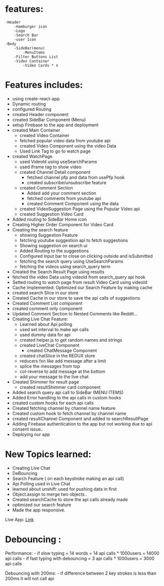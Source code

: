 # features: 
    -Header
        -Hamburger icon
        -Logo
        -Search Bar
        -user Icon
    -Body
        -SideBar(menu)
            -MenuItems
        -Filter Buttons List
        -Video Container
            -Video Cards * n
    
# Features includes:
- using create-react-app
- Dynamic routing
- configured Routing 
- created Header component
- created SideBar Component (Menu)
- setup Firebase to the app and deployment
- created Main Container
    - created Video Container
    - fetched popular video data from youtube api
    - created Video Component using the video Data
    - Used Link Tag to go to watch page 
- created WatchPage
    - used VideoId using useSearchParams
    - used iframe tag to show video
    - created Channel Detail component
        - fetched channel pfp and data from usePfp hook
        - created subscribe/unsubscribe feature
    - created Comment Section 
        - Added add your comment section
        - fetched comments from youtube api 
        - created Comment Component using the data
    - created VideoSuggestion Page using the Popular Video api
    - created Suggestion Video Card 
- Added routing to SideBar Home icon
- Creating Higher Order Component for Video Card
- Creating the search feature
    - showing Suggestion Feature
    - fetching youtube suggestion api to fetch suggestions
    - Showing suggestion on search ui
    - Added Routing to the suggestions
    - Configured input bar to close on clicking outside and isSubmitted 
    - fetching the search query using UseSearchParams
    - fetching the videos using search_query term
- Created the Search Result Page using results 
- fetched the video Data using videoId from search_query api hook
- Setted routing to watch page from result Video Card using videoId
- Cache Implemented: Optimized our Search Feature by making cache
- created search Slice in our store 
- Created Cache in our store to save the api calls of suggestions 
- Created Comment List component
- created comment only component
- Updated Comment Section to Nested Comments like Reddit...
- Creating Live Chat Feature: 
    - Learned about Api polling
    - used set interval to make api calls 
    - used dummy data for api
    - created helper.js to get random names and strings
    - created LiveChat Component
        - created ChatMessage Component
    - created chatSlice in the REDUX store 
    - reducers fxn like add message after a limit
    - splice the messages from top
    - col-reverse to add message at the bottom
    - add your message to the live chat
- Created Shimmer for result page
    - created resultShimmer card component
- Added search query api call to SideBar (MENU ITEMS)
- Added Error handling to the api calls in custom hooks 
- created custom hooks for each api calls 
- Created fetching channel by channel name feature 
- Created custom hook to fetch channel by channel name
- created resultChannel Component and added to searchResultPage
- Adding Firebase authentication to the app but not working due to api consent issue..
- Deploying our app




# New Topics learned: 
- Creating Live Chat 
- DeBouncing
- Search Feature ( on each keystroke making an api call)
- Api Polling used in Live Chat 
- learned about unshift: used for pushing data in first
- Object.assign to merge two objects..
- Created searchCache to store the api calls already made 
- optimized our search feature
- Made the app responsive. 

Live App: [Link](https://by-aryan.web.app/)

# Debouncing :


Performance: 
    - if slow typing = 14 words = 14 api calls * 1000users = 14000 api calls
    - if fast typing with debouncing = 3 api calls * 1000users = 3000 api calls 

Debouncing with 200ms: 
    - if difference between 2 key strokes is less than 200ms it will not call api
